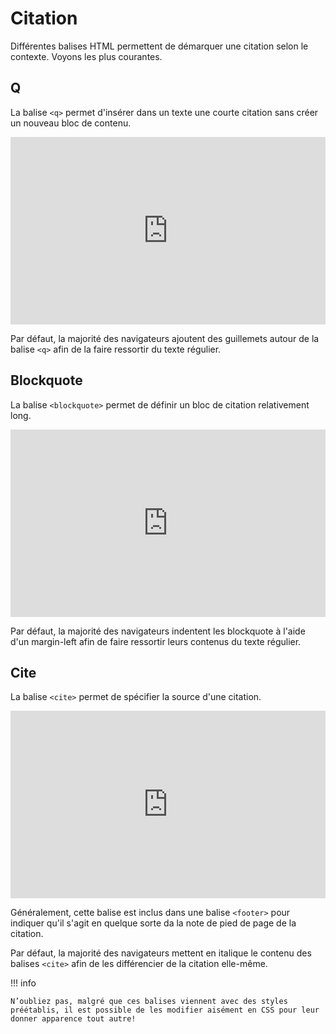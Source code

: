 # Citation
Différentes balises HTML permettent de démarquer une citation selon le contexte. Voyons les plus courantes.

## Q

La balise `<q>` permet d'insérer dans un texte une courte citation sans créer un nouveau bloc de contenu.

<iframe height="300" style="width: 100%;" scrolling="no" title="Q" src="https://codepen.io/tim-momo/embed/oNPvxXX?default-tab=html%2Cresult" frameborder="no" loading="lazy" allowtransparency="true" allowfullscreen="true">
  See the Pen <a href="https://codepen.io/tim-momo/pen/oNPvxXX">
  Q</a> by TIM Montmorency (<a href="https://codepen.io/tim-momo">@tim-momo</a>)
  on <a href="https://codepen.io">CodePen</a>.
</iframe>


Par défaut, la majorité des navigateurs ajoutent des guillemets autour de la balise `<q>` afin de la faire ressortir du texte régulier.

## Blockquote

La balise `<blockquote>` permet de définir un bloc de citation relativement long.
<iframe height="300" style="width: 100%;" scrolling="no" title="Blockquote" src="https://codepen.io/tim-momo/embed/yLxBOYx?default-tab=html%2Cresult" frameborder="no" loading="lazy" allowtransparency="true" allowfullscreen="true">
  See the Pen <a href="https://codepen.io/tim-momo/pen/yLxBOYx">
  Blockquote</a> by TIM Montmorency (<a href="https://codepen.io/tim-momo">@tim-momo</a>)
  on <a href="https://codepen.io">CodePen</a>.
</iframe>

Par défaut, la majorité des navigateurs indentent les blockquote à l'aide d'un margin-left afin de faire ressortir leurs contenus du texte régulier.

## Cite

La balise `<cite>` permet de spécifier la source d'une citation.
<iframe height="300" style="width: 100%;" scrolling="no" title="Cite" src="https://codepen.io/tim-momo/embed/BaOBKKw?default-tab=html%2Cresult" frameborder="no" loading="lazy" allowtransparency="true" allowfullscreen="true">
  See the Pen <a href="https://codepen.io/tim-momo/pen/BaOBKKw">
  Cite</a> by TIM Montmorency (<a href="https://codepen.io/tim-momo">@tim-momo</a>)
  on <a href="https://codepen.io">CodePen</a>.
</iframe>

Généralement, cette balise est inclus dans une balise `<footer>` pour indiquer qu'il s'agit en quelque sorte da la note de pied de page de la citation.

Par défaut, la majorité des navigateurs mettent en italique le contenu des balises `<cite>` afin de les différencier de la citation elle-même.


!!! info

    N’oubliez pas, malgré que ces balises viennent avec des styles préétablis, il est possible de les modifier aisément en CSS pour leur donner apparence tout autre!
